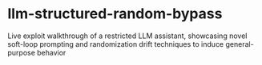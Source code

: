 # llm-structured-random-bypass
Live exploit walkthrough of a restricted LLM assistant, showcasing novel soft-loop prompting and randomization drift techniques to induce general-purpose behavior
